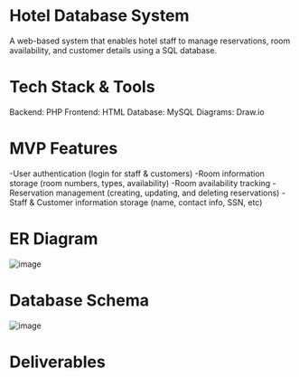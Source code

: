 # Hotel Database System
 A web-based system that enables hotel staff to manage reservations, room availability, and customer details using a SQL database.
 # Tech Stack & Tools
 Backend: PHP
 Frontend: HTML
 Database: MySQL
 Diagrams: Draw.io
 #  MVP Features
 -User authentication (login for staff & customers)
 -Room information storage (room numbers, types, availability)
 -Room availability tracking
 -Reservation management (creating, updating, and deleting reservations)
 -Staff & Customer information storage (name, contact info, SSN, etc)
 # ER Diagram
 ![image](https://github.com/user-attachments/assets/56d36540-15f9-43ac-9263-c51d8c3c6698)
 # Database Schema
 ![image](https://github.com/user-attachments/assets/50310d44-e28e-4173-9b82-4441d124c585)
 # Deliverables




